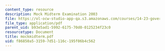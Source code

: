 ```yaml
---
content_type: resource
description: Mock Midterm Examination 2003
file: https://ol-ocw-studio-app-qa.s3.amazonaws.com/courses/14-23-government-regulation-of-industry-spring-2003/f86850a531597d51116c195f06b4c562_mockmidterm.pdf
file_type: application/pdf
parent_uid: b93e5ad1-5992-6175-70d0-0125234f23c0
resourcetype: Document
title: mockmidterm.pdf
uid: f86850a5-3159-7d51-116c-195f06b4c562
---
```

